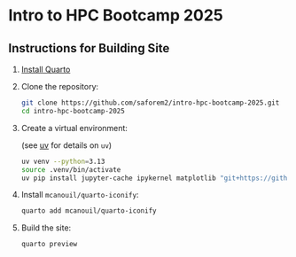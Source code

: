 # Intro to HPC Bootcamp 2025

## Instructions for Building Site

1. [Install Quarto](https://quarto.org/docs/download/)
2. Clone the repository:

   ```bash
   git clone https://github.com/saforem2/intro-hpc-bootcamp-2025.git
   cd intro-hpc-bootcamp-2025 
   ```

3. Create a virtual environment:

   (see [uv](https://docs.astral.sh/uv/) for details on `uv`)

   ```bash
   uv venv --python=3.13
   source .venv/bin/activate
   uv pip install jupyter-cache ipykernel matplotlib "git+https://github.com/saforem2/ezpz[dev]" torch torchvision torchdata torchinfo rich ptpython euporie deepspeed mpi4py
   ```

4. Install `mcanouil/quarto-iconify`:

    ```bash
    quarto add mcanouil/quarto-iconify
    ```


5. Build the site:

   ```bash
   quarto preview
   ```

